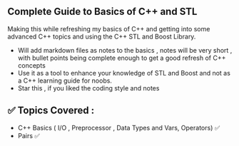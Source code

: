## Complete Guide to Basics of C++ and STL 
 
Making this while refreshing my basics of C++ and getting into some advanced C++ topics and using the C++ STL
and Boost Library. 

* Will add markdown files as notes to the basics , notes will be very short , with bullet points being complete enough 
to get a good refresh of C++ concepts 
* Use it as a tool to enhance your knowledge of STL and Boost and not as a C++ learning guide for noobs. 
* Star this , if you liked the coding style and notes 


## ✅ Topics Covered : 

* C++ Basics ( I/O , Preprocessor , Data Types and Vars, Operators) ✅
* Pairs ✅